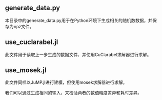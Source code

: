 ## generate_data.py
本目录中的generate_data.py用于在Python环境下生成相关的随机数数据，并保存为npz文件。

## use_cuclarabel.jl
此文件用于读取上一步生成的数据文件，并使用CuClarabel求解器进行求解。

## use_mosek.jl
此文件同样以JuMP.jl进行建模，但使用mosek求解器进行求解。

我们可以通过生成相同的输入，来检验两者的数值精度差异和耗时差异。

